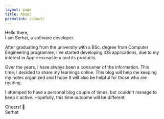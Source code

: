 ```yaml
---
layout: page
title: About
permalink: /about/
---
```


Hello there,  
I am Serhat, a software developer.

After graduating from the university with a BSc. degree from Computer Engineering programme, I've started developing iOS applications, due to my interest in Apple ecosystem and its products.

Over the years, I have always been a consumer of the information. This time, I decided to share my learnings online. This blog will help me keeping my notes organized and I hope It will also be helpful for those who are reading.

I attemped to have a personal blog couple of times, but couldn't manage to keep it active. Hopefully, this time outcome will be different.

Cheers! :beers:  
Serhat